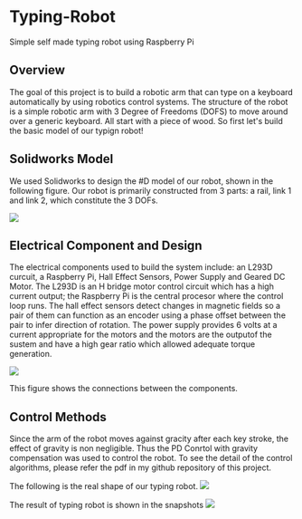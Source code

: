 # Typing-Robot
Simple self made typing robot using Raspberry Pi

## Overview

The goal of this project is to build a robotic arm that can type on a keyboard automatically by using robotics control systems. The structure of the robot is a simple robotic arm with 3 Degree of Freedoms (DOFS) to move around over a generic keyboard. All start with a piece of wood. So first let's build the basic model of our typign robot!

## Solidworks Model

We used Solidworks to design the #D model of our robot, shown in the following figure. Our robot is primarily constructed from 3 parts: a rail, link 1 and link 2, which constitute the 3 DOFs.

![](https://github.com/Zhi29/Zhi29.github.io/tree/master/images/projects/SWmodel.png)

## Electrical Component and Design

The electrical components used to build the system include: an L293D curcuit, a Raspberry Pi, Hall Effect Sensors, Power Supply and Geared DC Motor. The L293D is an H bridge motor control circuit which has a high current output; the Raspberry Pi is the central procesor where the control loop runs. The hall effect sensors detect changes in magnetic fields so a pair of them can function as an encoder using a phase offset between the pair to infer direction of rotation. The power supply provides 6 volts at a current appropriate for the motors and the motors are the outputof the sustem and have a high gear ratio which allowed adequate torque generation.

![](https://github.com/Zhi29/Zhi29.github.io/tree/master/images/projects/electricalcomponent.jpg)

This figure shows the connections between the components. 

## Control Methods

Since the arm of the robot moves against gracity after each key stroke, the effect of gravity is non negligible. Thus the PD Conrtol with gravity compensation was used to control the robot. To see the detail of the control algorithms, please refer the pdf in my github repository of this project.

The following is the real shape of our typing robot.
![](https://github.com/Zhi29/Zhi29.github.io/tree/master/images/projects/real.png)

The result of typing robot is shown in the snapshots
![](https://github.com/Zhi29/Zhi29.github.io/tree/master/images/projects/result.jpg)

